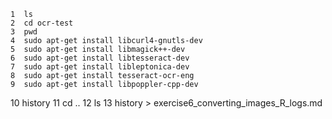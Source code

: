     1  ls
    2  cd ocr-test
    3  pwd
    4  sudo apt-get install libcurl4-gnutls-dev
    5  sudo apt-get install libmagick++-dev
    6  sudo apt-get install libtesseract-dev
    7  sudo apt-get install libleptonica-dev
    8  sudo apt-get install tesseract-ocr-eng
    9  sudo apt-get install libpoppler-cpp-dev
   10  history
   11  cd ..
   12  ls
   13  history > exercise6_converting_images_R_logs.md

